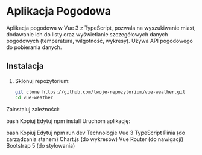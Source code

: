 # Aplikacja Pogodowa

Aplikacja pogodowa w Vue 3 z TypeScript, pozwala na wyszukiwanie miast, dodawanie ich do listy oraz wyświetlanie szczegółowych danych pogodowych (temperatura, wilgotność, wykresy). Używa API pogodowego do pobierania danych.

## Instalacja

1. Sklonuj repozytorium:

   ```bash
   git clone https://github.com/twoje-repozytorium/vue-weather.git
   cd vue-weather
Zainstaluj zależności:

bash
Kopiuj
Edytuj
npm install
Uruchom aplikację:

bash
Kopiuj
Edytuj
npm run dev
Technologie
Vue 3
TypeScript
Pinia (do zarządzania stanem)
Chart.js (do wykresów)
Vue Router (do nawigacji)
Bootstrap 5 (do stylowania)
